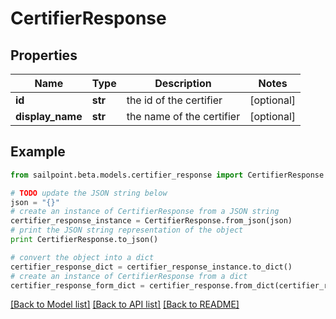 # CertifierResponse


## Properties

Name | Type | Description | Notes
------------ | ------------- | ------------- | -------------
**id** | **str** | the id of the certifier | [optional] 
**display_name** | **str** | the name of the certifier | [optional] 

## Example

```python
from sailpoint.beta.models.certifier_response import CertifierResponse

# TODO update the JSON string below
json = "{}"
# create an instance of CertifierResponse from a JSON string
certifier_response_instance = CertifierResponse.from_json(json)
# print the JSON string representation of the object
print CertifierResponse.to_json()

# convert the object into a dict
certifier_response_dict = certifier_response_instance.to_dict()
# create an instance of CertifierResponse from a dict
certifier_response_form_dict = certifier_response.from_dict(certifier_response_dict)
```
[[Back to Model list]](../README.md#documentation-for-models) [[Back to API list]](../README.md#documentation-for-api-endpoints) [[Back to README]](../README.md)


